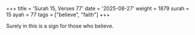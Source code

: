 +++
title = 'Surah 15, Verses 77'
date = '2025-08-27'
weight = 1879
surah = 15
ayah = 77
tags = ["believe", "faith"]
+++

Surely in this is a sign for those who believe.